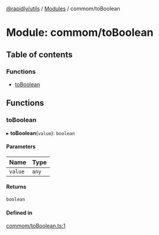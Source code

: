 [@rapidly/utils](../README.md) / [Modules](../modules.md) / commom/toBoolean

# Module: commom/toBoolean

## Table of contents

### Functions

- [toBoolean](commom_toBoolean.md#toboolean)

## Functions

### toBoolean

▸ **toBoolean**(`value`): `boolean`

#### Parameters

| Name | Type |
| :------ | :------ |
| `value` | `any` |

#### Returns

`boolean`

#### Defined in

[commom/toBoolean.ts:1](https://github.com/canguser/rapidly-utils/blob/e56fad9/main/commom/toBoolean.ts#L1)
